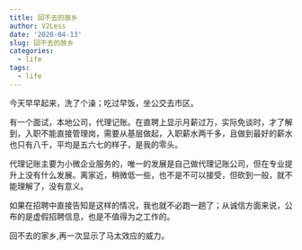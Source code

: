 ```yaml
---
title: 回不去的故乡
author: V2Less
date: '2020-04-13'
slug: 回不去的故乡
categories:
  - life
tags:
  - life
---
```


今天早早起来，洗了个澡；吃过早饭，坐公交去市区。

有一个面试，本地公司，代理记账。在直聘上显示月薪过万，实际免谈时，才了解到，入职不能直接管理岗，需要从基层做起，入职薪水两千多，且做到最好的薪水也只有八千，平均是五六七的样子，是我的零头。

代理记账主要为小微企业服务的，唯一的发展是自己做代理记账公司，但在专业提升上没有什么发展。离家近，稍微低一些，也不是不可以接受，但砍到一般，就不能理解了，没有意义。

如果在招聘中直接告知是这样的情况，我也就不必跑一趟了；从诚信方面来说，公布的是虚假招聘信息，也是不值得为之工作的。

回不去的家乡,再一次显示了马太效应的威力。


